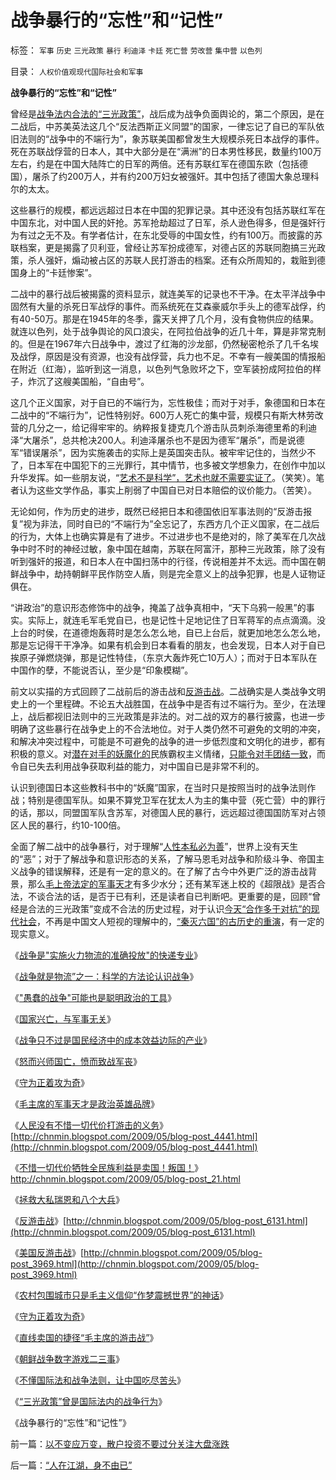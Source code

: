# 战争暴行的“忘性”和“记性”

标签： `军事` `历史` `三光政策` `暴行` `利迪泽` `卡廷` `死亡营` `劳改营` `集中营` `以色列` 

目录： `人权价值观现代国际社会和军事`

**战争暴行的“忘性”和“记性”**

曾经是[战争法内合法的“三光政策”](../../../2009/12/1/“三光政策”曾是国际法内的战争行为.md)，战后成为战争负面舆论的，第二个原因，是在二战后，中苏美英法这几个“反法西斯正义同盟”的国家，一律忘记了自已的军队依旧法则的“战争中的不端行为”，象苏联美国都曾发生大规模杀死日本战俘的事件。死在苏联战俘营的日本人，其中大部分是在“满洲”的日本男性移民，数量约100万左右，约是在中国大陆阵亡的日军的两倍。还有苏联红军在德国东欧（包括德国），屠杀了约200万人，并有约200万妇女被强奸。其中包括了德国大象总理科尔的太太。

这些暴行的规模，都远远超过日本在中国的犯罪记录。其中还没有包括苏联红军在中国东北，对中国人民的奸抢。苏军抢劫超过了日军，杀人逊色得多，但是强奸行为有过之无不及。有学者估计，在东北受辱的中国女性，约有100万。而披露的苏联档案，更是揭露了贝利亚，曾经让苏军扮成德军，对德占区的苏联同胞搞三光政策，杀人强奸，煽动被占区的苏联人民打游击的档案。还有众所周知的，栽赃到德国身上的“卡廷惨案”。

二战中的暴行战后被揭露的资料显示，就连美军的记录也不干净。在太平洋战争中固然有大量的杀死日军战俘的事件。而系统死在艾森豪威尔手头上的德军战俘，约有40-50万。那是在1945年的冬季，露天关押了几个月，没有食物供应的结果。就连以色列，处于战争舆论的风口浪尖，在阿拉伯战争的近几十年，算是非常克制的。但是在1967年六日战争中，渡过了红海的沙龙部，仍然秘密枪杀了几千名埃及战俘，原因是没有资源，也没有战俘营，兵力也不足。不幸有一艘美国的情报船在附近（红海），监听到这一消息，以色列气急败坏之下，空军装扮成阿拉伯的样子，炸沉了这艘美国船，“自由号”。

这几个正义国家，对于自已的不端行为，忘性极佳；而对于对手，象德国和日本在二战中的“不端行为”，记性特别好。600万人死亡的集中营，规模只有斯大林劳改营的几分之一，给记得牢牢的。纳粹报复捷克几个游击队员刺杀海德里希的利迪泽“大屠杀”，总共枪决200人。利迪泽屠杀也不是因为德军“屠杀”，而是说德军“错误屠杀”，因为实施袭击的实际上是英国突击队。被牢牢记住的，当然少不了，日本军在中国犯下的三光罪行，其中情节，也多被文学想象力，在创作中加以升华发挥。如一些朋友说，“[艺术不是科学”，艺术也就不需要实证了](../../../2009/11/26/自愿交换是市场价值的唯一标准，和讲科学的艺术品.md)。（笑笑）。笔者认为这些文学作品，事实上削弱了中国自已对日本赔偿的议价能力。（苦笑）。

无论如何，作为历史的进步，既然已经把日本和德国依旧军事法则的“反游击报复”视为非法，同时自已的“不端行为”全忘记了，东西方几个正义国家，在二战后的行为，大体上也确实算是有了进步。不过进步也不是绝对的，除了美军在几次战争中时不时的神经过敏，象中国在越南，苏联在阿富汗，那种三光政策，除了没有听到强奸的报道，和日本人在中国扫荡中的行径，传说相差并不太远。而中国在朝鲜战争中，劫持朝鲜平民作防空人盾，则是完全意义上的战争犯罪，也是人证物证俱在。

“讲政治”的意识形态修饰中的战争，掩盖了战争真相中，“天下乌鸦一般黑”的事实。实际上，就连毛军毛党自已，也是记性十足地记住了日军蒋军的点点滴滴。没上台的时侯，在道德炮轰蒋时是怎么怎么地，自已上台后，就更加地怎么怎么地，那是忘记得干干净净。如果有机会到日本看看的朋友，也会发现，日本人对于自已挨原子弹燃烧弹，那是记性特佳，（东京大轰炸死亡10万人）；而对于日本军队在中国作的孽，不能说否认，至少是“印象模糊”。

前文以实描的方式回顾了二战前后的游击战和[反游击战](http://blog.sina.com.cn/s/blog_5563a64d0100dpy6.html)。二战确实是人类战争文明史上的一个里程碑。不论五大战胜国，在战争中是否有过不端行为。至少，在法理上，战后都视旧法则中的三光政策是非法的。对二战的双方的暴行披露，也进一步明确了这些暴行在战争史上的不合法地位。对于人类仍然不可避免的文明的冲突，和解决冲突过程中，可能是不可避免的战争的进一步低烈度和文明化的进步，都有积极的意义。对[潜在对手的妖魔化的](../../../2008/11/27/血的教训：不要妖魔化敌人.md)民族霸权主义情绪，[只能令对手团结一致](../../../2009/5/8/妖魔化敌视与铁板一块.md)，而令自已失去利用战争获取利益的能力，对中国自已是非常不利的。

认识到德国日本这些教科书中的“妖魔”国家，在当时只是按照当时的战争法则作战；特别是德国军队。如果不算党卫军在犹太人为主的集中营（死亡营）中的罪行的话，那以，同盟国军队含苏军，对德国人民的暴行，远远超过德国国防军对占领区人民的暴行，约10-100倍。

全面了解二战中的战争暴行，对于理解“[人性本私必为善](../../../2009/9/24/人性本私必为善.md)”，世界上没有天生的“恶”；对于了解战争和意识形态的关系，了解马恩毛对战争和阶级斗争、帝国主义战争的错误解释，还是有一定的意义的。在了解了古今中外更广泛的游击战背景，那么[毛上帝法定的军事天才](http://hi.baidu.com/darthchn/blog/item/1258a6310e58f390a9018e8c.html)有多少水分；还有某军迷上校的《超限战》是否合法，不谈合法的话，是否于已有利，还是读者自已判断吧。更重要的是，回顾“曾经是合法的三光政策”变成不合法的历史过程，对于认识[今天“合作多于对抗”的现代社会](../../../2009/7/16/今天的国际社会已经与150年前截然不同.md)，不再是中国文人短视的理解中的，[“秦灭六国”的古历史的重演](../../../2008/9/12/战国与秦灭六国并非今天适用的政治模式.md)，有一定的现实意义。

《[战争是"实施火力物流的准确投放"的快递专业](../../../2009/1/28/战争是&quot;实施火力物流的准确投放&quot;的快递专业.md)》

《[战争就是物流”之一：科学的方法论认识战争](../../../2009/1/26/“战争就是物流”之一：科学的方法论认识战争.md)》

《["愚蠢的战争"可能也是聪明政治的工具](../../../2009/1/30/&quot;愚蠢的战争&quot;可能也是聪明政治的工具.md)》

《[国家兴亡，与军事无关](../../../2009/2/1/国家兴亡，与军事无关.md)》

《[战争只不过是国民经济中的成本效益边际的产业](../../../2009/6/14/战争是国民经济中的具有成本效益边际的产业.md)》

《[怒而兴师国亡，愤而致战军丧](../../../2009/6/20/“货币战争”无欲者刚，阵惊者乱！.md)》

《[守为正着攻为奇](../../../2009/6/23/守为正着攻为奇.md)》

《[毛主席的军事天才是政治英雄品牌](http://blog.sina.com.cn/s/blog_5563a64d0100dj3k.html)》

《[人民没有不惜一切代价打游击的义务](../../../2009/6/30/不惜一切代价打游击，不是人民的义务.md)》[http://chnmin.blogspot.com/2009/05/blog-post_4441.html](http://chnmin.blogspot.com/2009/05/blog-post_4441.html)

《[不惜一切代价牺牲全民族利益是卖国！叛国！](../../../2009/6/30/不惜一切代价牺牲全民族利益是卖国！叛国！.md)》http://chnmin.blogspot.com/2009/05/blog-post_21.html

《[拯救大私瑞恩和八个大兵](../../../2009/7/1/拯救小资瑞恩的八个美国大兵.md)》

《[反游击战](http://blog.sina.com.cn/s/blog_5563a64d0100dpy6.html)》[http://chnmin.blogspot.com/2009/05/blog-post_6131.html](http://chnmin.blogspot.com/2009/05/blog-post_6131.html)

《[美国反游击战](../../../2009/7/10/美国在越南的反游击和斯里兰卡死了的凶猫.md)》[http://chnmin.blogspot.com/2009/05/blog-post_3969.html](http://chnmin.blogspot.com/2009/05/blog-post_3969.html)

《[农村包围城市只是毛主义信仰“作梦震撼世界”的神话](../../../2009/9/18/农村包围城市只是信仰中的神话.md)》

《[守为正着攻为奇](../../../2009/6/23/守为正着攻为奇.md)》

《[直线卖国的捷径“毛主席的游击战”](../../../2009/11/29/不要再幻想“游击救国”.md)》

《[朝鲜战争数字游戏二三事](../../../2009/11/30/朝鲜战争数字游戏二三事.md)》

《[不懂国际法和战争法则，让中国吃尽苦头](../../../2009/11/30/不懂国际法和战争法则，让中国吃尽苦头.md)》

《[“三光政策”曾是国际法内的战争行为](../../../2009/12/1/“三光政策”曾是国际法内的战争行为.md)》

《战争暴行的“忘性”和“记性”》



前一篇：[以不变应万变，散户投资不要过分关注大盘涨跌](../../../2009/12/1/以不变应万变，散户投资不要过分关注大盘涨跌.md)

后一篇：[“人在江湖，身不由已”](../../../2009/12/1/“人在江湖，身不由已”.md)